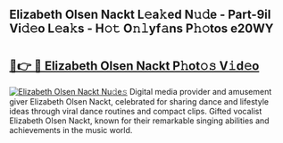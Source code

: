 ## Elizabeth Olsen Nackt L𝚎a𝚔ed N𝚞𝚍e - Part-9iI Vi𝚍𝚎o L𝚎a𝚔s - H𝚘𝚝 O𝚗𝚕yf𝚊ns P𝚑𝚘tos e20WY

# <h2><a href="http://kfcbz5k.oniu.top/?m=Elizabeth+Olsen+Nackt">🔗👉 🔴 Elizabeth Olsen Nackt P𝚑ot𝚘𝚜 V𝚒d𝚎o</a></h2>

[![Elizabeth Olsen Nackt Nu𝚍e𝚜](https://i.imgur.com/0qMVB7G.gif)](http://kfcbz5k.oniu.top/?m=Elizabeth+Olsen+Nackt)
Digital media provider and amusement giver Elizabeth Olsen Nackt, celebrated for sharing dance and lifestyle ideas through viral dance routines and compact clips. Gifted vocalist Elizabeth Olsen Nackt, known for their remarkable singing abilities and achievements in the music world.  
